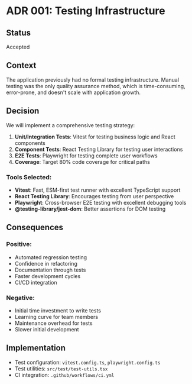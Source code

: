# ADR 001: Testing Infrastructure

## Status

Accepted

## Context

The application previously had no formal testing infrastructure. Manual testing was the only quality assurance method, which is time-consuming, error-prone, and doesn't scale with application growth.

## Decision

We will implement a comprehensive testing strategy:

1. **Unit/Integration Tests**: Vitest for testing business logic and React components
2. **Component Tests**: React Testing Library for testing user interactions
3. **E2E Tests**: Playwright for testing complete user workflows
4. **Coverage**: Target 80% code coverage for critical paths

### Tools Selected:

- **Vitest**: Fast, ESM-first test runner with excellent TypeScript support
- **React Testing Library**: Encourages testing from user perspective
- **Playwright**: Cross-browser E2E testing with excellent debugging tools
- **@testing-library/jest-dom**: Better assertions for DOM testing

## Consequences

### Positive:

- Automated regression testing
- Confidence in refactoring
- Documentation through tests
- Faster development cycles
- CI/CD integration

### Negative:

- Initial time investment to write tests
- Learning curve for team members
- Maintenance overhead for tests
- Slower initial development

## Implementation

- Test configuration: `vitest.config.ts`, `playwright.config.ts`
- Test utilities: `src/test/test-utils.tsx`
- CI integration: `.github/workflows/ci.yml`
